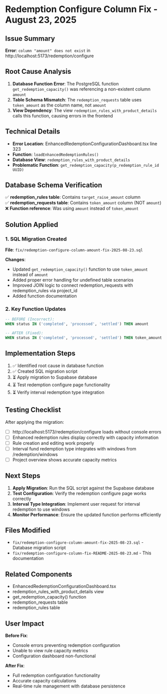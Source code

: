 # Redemption Configure Column Fix - August 23, 2025

## Issue Summary
**Error**: `column "amount" does not exist` in http://localhost:5173/redemption/configure

## Root Cause Analysis
1. **Database Function Error**: The PostgreSQL function `get_redemption_capacity()` was referencing a non-existent column `amount`
2. **Table Schema Mismatch**: The `redemption_requests` table uses `token_amount` as the column name, not `amount`
3. **View Dependency**: The view `redemption_rules_with_product_details` calls this function, causing errors in the frontend

## Technical Details
- **Error Location**: EnhancedRedemptionConfigurationDashboard.tsx line 323
- **Function**: `loadEnhancedRedemptionRules()` 
- **Database View**: `redemption_rules_with_product_details`
- **Problematic Function**: `get_redemption_capacity(p_redemption_rule_id UUID)`

## Database Schema Verification
✅ **redemption_rules table**: Contains `target_raise_amount` column  
✅ **redemption_requests table**: Contains `token_amount` column (NOT `amount`)  
❌ **Function reference**: Was using `amount` instead of `token_amount`

## Solution Applied
### 1. SQL Migration Created
**File**: `fix/redemption-configure-column-amount-fix-2025-08-23.sql`

**Changes**:
- Updated `get_redemption_capacity()` function to use `token_amount` instead of `amount`
- Added proper error handling for undefined table scenarios
- Improved JOIN logic to connect redemption_requests with redemption_rules via project_id
- Added function documentation

### 2. Key Function Updates
```sql
-- BEFORE (Incorrect):
WHEN status IN ('completed', 'processed', 'settled') THEN amount

-- AFTER (Fixed):
WHEN status IN ('completed', 'processed', 'settled') THEN token_amount
```

## Implementation Steps
1. ✅ Identified root cause in database function
2. ✅ Created SQL migration script
3. ⏳ Apply migration to Supabase database
4. ⏳ Test redemption configure page functionality
5. ⏳ Verify interval redemption type integration

## Testing Checklist
After applying the migration:
- [ ] http://localhost:5173/redemption/configure loads without console errors
- [ ] Enhanced redemption rules display correctly with capacity information
- [ ] Rule creation and editing work properly
- [ ] Interval fund redemption type integrates with windows from /redemption/windows
- [ ] Project overview shows accurate capacity metrics

## Next Steps
1. **Apply Migration**: Run the SQL script against the Supabase database
2. **Test Configuration**: Verify the redemption configure page works correctly
3. **Interval Type Integration**: Implement user request for interval redemption to use windows
4. **Monitor Performance**: Ensure the updated function performs efficiently

## Files Modified
- `fix/redemption-configure-column-amount-fix-2025-08-23.sql` - Database migration script
- `fix/redemption-configure-column-fix-README-2025-08-23.md` - This documentation

## Related Components
- EnhancedRedemptionConfigurationDashboard.tsx
- redemption_rules_with_product_details view
- get_redemption_capacity() function
- redemption_requests table
- redemption_rules table

## User Impact
**Before Fix**: 
- Console errors preventing redemption configuration
- Unable to view rule capacity metrics
- Configuration dashboard non-functional

**After Fix**: 
- Full redemption configuration functionality
- Accurate capacity calculations
- Real-time rule management with database persistence
